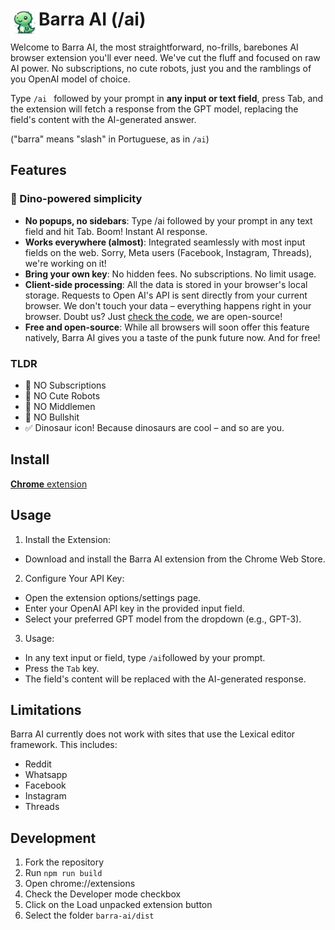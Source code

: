 # <img src="public/icons/icon_48.png" width="45" align="left"> Barra AI (/ai)

Welcome to Barra AI, the most straightforward, no-frills, barebones AI browser extension you'll ever need. We've cut the fluff and focused on raw AI power. No subscriptions, no cute robots, just you and the ramblings of you OpenAI model of choice.

Type `/ai ` followed by your prompt in **any input or text field**, press Tab, and the extension will fetch a response from the GPT model, replacing the field's content with the AI-generated answer.

("barra" means "slash" in Portuguese, as in `/ai`)

## Features

### 🦖 Dino-powered simplicity

- **No popups, no sidebars**: Type /ai followed by your prompt in any text field and hit Tab. Boom! Instant AI response.
- **Works everywhere (almost)**: Integrated seamlessly with most input fields on the web. Sorry, Meta users (Facebook, Instagram, Threads), we're working on it!
- **Bring your own key**: No hidden fees. No subscriptions. No limit usage.
- **Client-side processing**: All the data is stored in your browser's local storage. Requests to Open AI's API is sent directly from your current browser. We don't touch your data – everything happens right in your browser. Doubt us? Just [check the code](https://github.com/MrCordeiro/barra-ai), we are open-source!
- **Free and open-source**: While all browsers will soon offer this feature natively, Barra AI gives you a taste of the punk future now. And for free!

### TLDR

- 🚫 NO Subscriptions
- 🚫 NO Cute Robots
- 🚫 NO Middlemen
- 🚫 NO Bullshit
- ✅ Dinosaur icon! Because dinosaurs are cool – and so are you.

## Install

[**Chrome** extension]() <!-- TODO: Add chrome extension link inside parenthesis -->

## Usage

1. Install the Extension:

- Download and install the Barra AI extension from the Chrome Web Store.

2. Configure Your API Key:

- Open the extension options/settings page.
- Enter your OpenAI API key in the provided input field.
- Select your preferred GPT model from the dropdown (e.g., GPT-3).

3. Usage:

- In any text input or field, type `/ai`followed by your prompt.
- Press the `Tab` key.
- The field's content will be replaced with the AI-generated response.

## Limitations

Barra AI currently does not work with sites that use the Lexical editor framework. This includes:

- Reddit
- Whatsapp
- Facebook
- Instagram
- Threads

## Development

1. Fork the repository
2. Run `npm run build`
3. Open chrome://extensions
4. Check the Developer mode checkbox
5. Click on the Load unpacked extension button
6. Select the folder `barra-ai/dist`
